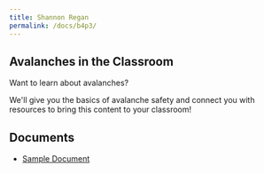 ```yaml
---
title: Shannon Regan
permalink: /docs/b4p3/
---
```


## Avalanches in the Classroom

Want to learn about avalanches? 

We'll give you the basics of avalanche safety and connect you with resources to bring this content to your classroom!

## Documents
 - [Sample Document](../tuesday/breakout4/documents/b1p1d1.pdf)